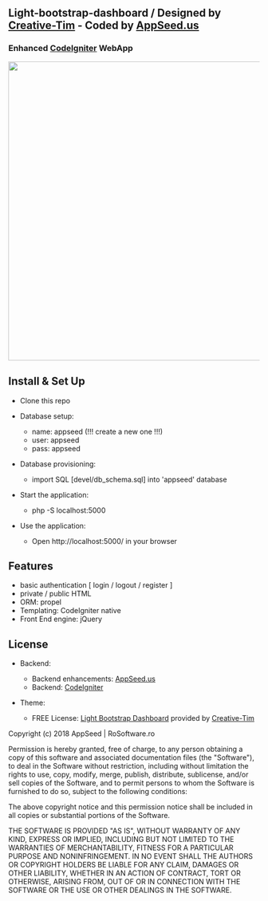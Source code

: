## Light-bootstrap-dashboard / Designed by [Creative-Tim](https://www.creative-tim.com) - Coded by [AppSeed.us](https://www.appseed.us/?ref=github) 
### Enhanced [CodeIgniter](https://codeigniter.com/) WebApp



<p align="center">
  <img width="800" height="600" src="https://www.appseed.us/static/media/light-bootstrap-dashboard/thumbnail.jpg">
</p>



## Install & Set Up

* Clone this repo
* Database setup:
    * name: appseed (!!! create a new one !!!)  
    * user: appseed
    * pass: appseed
* Database provisioning:
    * import SQL [devel/db_schema.sql] into 'appseed' database   
    
* Start the application:
    * php -S localhost:5000

* Use the application:
    * Open http://localhost:5000/ in your browser


## Features

* basic authentication [ login / logout / register ]
* private / public HTML 
* ORM: propel
* Templating: CodeIgniter native
* Front End engine: jQuery 


## License

* Backend:
    * Backend enhancements: [AppSeed.us](https://www.appseed.us/?ref=github)
    * Backend: [CodeIgniter](https://codeigniter.com/)

* Theme:
    * FREE License: [Light Bootstrap Dashboard](https://www.creative-tim.com/product/light-bootstrap-dashboard) provided by [Creative-Tim](https://www.creative-tim.com)





Copyright (c) 2018 AppSeed | RoSoftware.ro

Permission is hereby granted, free of charge, to any person obtaining a copy
of this software and associated documentation files (the "Software"), to deal
in the Software without restriction, including without limitation the rights
to use, copy, modify, merge, publish, distribute, sublicense, and/or sell
copies of the Software, and to permit persons to whom the Software is
furnished to do so, subject to the following conditions:

The above copyright notice and this permission notice shall be included in all
copies or substantial portions of the Software.

THE SOFTWARE IS PROVIDED "AS IS", WITHOUT WARRANTY OF ANY KIND, EXPRESS OR
IMPLIED, INCLUDING BUT NOT LIMITED TO THE WARRANTIES OF MERCHANTABILITY,
FITNESS FOR A PARTICULAR PURPOSE AND NONINFRINGEMENT. IN NO EVENT SHALL THE
AUTHORS OR COPYRIGHT HOLDERS BE LIABLE FOR ANY CLAIM, DAMAGES OR OTHER
LIABILITY, WHETHER IN AN ACTION OF CONTRACT, TORT OR OTHERWISE, ARISING FROM,
OUT OF OR IN CONNECTION WITH THE SOFTWARE OR THE USE OR OTHER DEALINGS IN THE
SOFTWARE.


